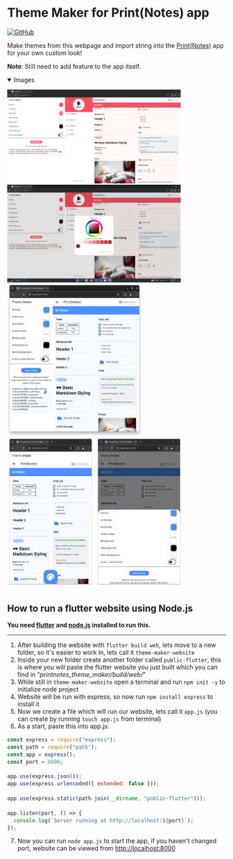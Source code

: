 # Theme Maker for Print(Notes) app

[![GitHub](https://img.shields.io/github/license/RoBoT095/printnotes_theme_maker)](https://github.com/RoBoT095/printnotes_theme_maker/blob/main/LICENSE)

Make themes from this webpage and import string into the [Print(Notes)](https://github.com/RoBoT095/printnotes) app for your own custom look!

**Note**: Still need to add feature to the app itself.

<details open>
<summary>Images</summary>

<p>
    <img src="https://github.com/RoBoT095/printnotes_theme_maker/blob/main/images/Desktop-img1.png?raw=true" alt="desktop-img1" width=400 />
    <img src="https://github.com/RoBoT095/printnotes_theme_maker/blob/main/images/Desktop-img2.png?raw=true" alt="desktop-img2" width=400 />
    <img src="https://github.com/RoBoT095/printnotes_theme_maker/blob/main/images/Desktop-img3.png?raw=true" alt="desktop-img3" width=310 />
    <img src="https://github.com/RoBoT095/printnotes_theme_maker/blob/main/images/Mobile-img1.png?raw=true" alt="mobile-img1" width=200 />
    <img src="https://github.com/RoBoT095/printnotes_theme_maker/blob/main/images/Mobile-img2.png?raw=true" alt="mobile-img2" width=200 />
</p>

</details>

## How to run a flutter website using Node.js

**You need [flutter](https://flutter.dev) and [node.js](https://nodejs.org/) installed to run this.**

---

1. After building the website with `flutter build web`, lets move to a new folder, so it's easier to work in, lets call it `theme-maker-website`
2. Inside your new folder create another folder called `public-flutter`, this is where you will paste the flutter website you just built which you can find in "_printnotes_theme_maker/build/web/_"
3. While still in `theme-maker-website` open a terminal and run `npm init -y` to initialize node project
4. Website will be run with express, so now run `npm install express` to install it
5. Now we create a file which will run our website, lets call it `app.js` (you can create by running `touch app.js` from terminal)
6. As a start, paste this into app.js:

```js
const express = require("express");
const path = require("path");
const app = express();
const port = 8000;

app.use(express.json());
app.use(express.urlencoded({ extended: false }));

app.use(express.static(path.join(__dirname, "public-flutter")));

app.listen(port, () => {
  console.log(`Server running at http://localhost:${port}`);
});
```

7. Now you can run `node app.js` to start the app, if you haven't changed port, website can be viewed from <a href='http://localhost:8000'>http://localhost:8000</a>
